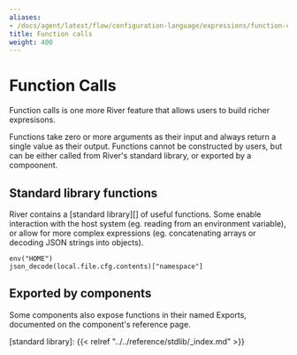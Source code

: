 ```yaml
---
aliases:
- /docs/agent/latest/flow/configuration-language/expressions/function-calls
title: Function calls
weight: 400
---
```


# Function Calls
Function calls is one more River feature that allows users to build richer
expresisons.

Functions take zero or more arguments as their input and always return a single
value as their output. Functions cannot be constructed by users, but can be
either called from River's standard library, or exported by a compoonent.

## Standard library functions
River contains a [standard library][] of useful functions. Some enable
interaction with the host system (eg. reading from an environment variable), or
allow for more complex expressions (eg. concatenating arrays or decoding JSON
strings into objects).
```river
env("HOME")
json_decode(local.file.cfg.contents)["namespace"]
```

## Exported by components
Some components also expose functions in their named Exports, documented on the
component's reference page. 

[standard library]: {{< relref "../../reference/stdlib/_index.md" >}}
